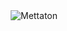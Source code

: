 <div>
  <img align="right" alt="Mettaton" src="https://media.tenor.com/9HrOALyUZ6wAAAAC/mettaton-undertale.gif%22%3E">
</div>
